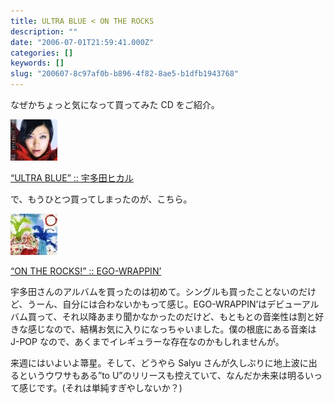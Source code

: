 ```yaml
---
title: ULTRA BLUE < ON THE ROCKS
description: ""
date: "2006-07-01T21:59:41.000Z"
categories: []
keywords: []
slug: "200607-8c97af0b-b896-4f82-8ae5-b1dfb1943768"
---
```


なぜかちょっと気になって買ってみた CD をご紹介。

![](0__h__3w9vDaMbcBEXWo.jpg)

[“ULTRA BLUE” :: 宇多田ヒカル](http://www.amazon.co.jp/exec/obidos/redirect?tag=mrchildrenonl-22%26link_code=xm2%26camp=2025%26creative=165953%26path=http://www.amazon.co.jp/gp/redirect.html%253fASIN=B000F9UE8E%2526tag=mrchildrenonl-22%2526lcode=xm2%2526cID=2025%2526ccmID=165953%2526location=/o/ASIN/B000F9UE8E%25253FSubscriptionId=02ZH6J1W0649DTNS6002)

で、もうひとつ買ってしまったのが、こちら。

![](0__N9X5lLcpn__BUJ76T.jpg)

[“ON THE ROCKS!” :: EGO-WRAPPIN’](http://www.amazon.co.jp/exec/obidos/redirect?tag=mrchildrenonl-22%26link_code=xm2%26camp=2025%26creative=165953%26path=http://www.amazon.co.jp/gp/redirect.html%253fASIN=B000F6YUD2%2526tag=mrchildrenonl-22%2526lcode=xm2%2526cID=2025%2526ccmID=165953%2526location=/o/ASIN/B000F6YUD2%25253FSubscriptionId=02ZH6J1W0649DTNS6002)

宇多田さんのアルバムを買ったのは初めて。シングルも買ったことないのだけど、うーん、自分には合わないかもって感じ。EGO-WRAPPIN’はデビューアルバム買って、それ以降あまり聞かなかったのだけど、もともとの音楽性は割と好きな感じなので、結構お気に入りになっちゃいました。僕の根底にある音楽は J-POP なので、あくまでイレギュラーな存在なのかもしれませんが。

来週にはいよいよ箒星。そして、どうやら Salyu さんが久しぶりに地上波に出るというウワサもある”to U”のリリースも控えていて、なんだか未来は明るいって感じです。(それは単純すぎやしないか？)
